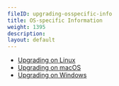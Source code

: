 ```yaml
---
fileID: upgrading-osspecific-info
title: OS-specific Information
weight: 1395
description: 
layout: default
---
```

- [Upgrading on Linux](upgrading-osspecific-info-linux)
- [Upgrading on macOS](upgrading-osspecific-info-mac-os)
- [Upgrading on Windows](upgrading-osspecific-info-windows)